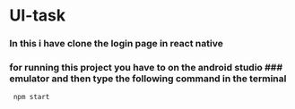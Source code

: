 # UI-task


### In this i have clone the login page in react native

### for running this project you have to on the android studio ### emulator and then type the following command in the       terminal
    
     npm start
 
